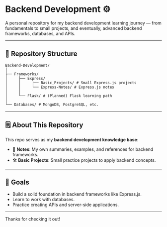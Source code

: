 # Backend Development ⚙️

A personal repository for my backend development learning journey — from fundamentals to small projects, and eventually, advanced backend frameworks, databases, and APIs.

---

## 📂 Repository Structure

```
Backend-Development/
│
├── Frameworks/
│     ├── Express/
│     │     ├── Basic_Projects/ # Small Express.js projects
│     │     └── Express-Notes/ # Express.js notes
│     │
│     └── Flask/ # (Planned) Flask learning path
│
└── Databases/ # MongoDB, PostgreSQL, etc.
```

---

## 🗒 About This Repository

This repo serves as my **backend development knowledge base**:
- 📝 **Notes**: My own summaries, examples, and references for backend frameworks.
- 🛠 **Basic Projects**: Small practice projects to apply backend concepts.

---

## 🎯 Goals

- Build a solid foundation in backend frameworks like Express.js.
- Learn to work with databases.
- Practice creating APIs and server-side applications.

---

Thanks for checking it out!
